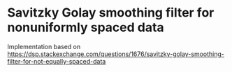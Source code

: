 # Savitzky Golay smoothing filter for nonuniformly spaced data

Implementation based on https://dsp.stackexchange.com/questions/1676/savitzky-golay-smoothing-filter-for-not-equally-spaced-data

